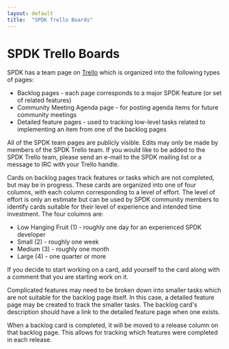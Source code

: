 ```yaml
---
layout: default
title:  "SPDK Trello Boards"
---
```


# SPDK Trello Boards

SPDK has a team page on [Trello](https://trello.com/spdk) which is organized into the following
types of pages:

* Backlog pages - each page corresponds to a major SPDK feature (or set of related features)
* Community Meeting Agenda page - for posting agenda items for future community meetings
* Detailed feature pages - used to tracking low-level tasks related to implementing an item
  from one of the backlog pages

All of the SPDK team pages are publicly visible.  Edits may only be made by members of the SPDK
Trello team.  If you would like to be added to the SPDK Trello team, please send an e-mail to
the SPDK mailing list or a message to IRC with your Trello handle.

Cards on backlog pages track features or tasks which are not completed, but may be in progress.
These cards are organized into one of four columns, with each column corresponding to a level of
effort.  The level of effort is only an estimate but can be used by SPDK community members to
identify cards suitable for their level of experience and intended time investment.  The four
columns are:

* Low Hanging Fruit (1) - roughly one day for an experienced SPDK developer
* Small (2) - roughly one week
* Medium (3) - roughly one month
* Large (4) - one quarter or more

If you decide to start working on a card, add yourself to the card along with a comment that you
are starting work on it.

Complicated features may need to be broken down into smaller tasks which are not suitable for
the backlog page itself.  In this case, a detailed feature page may be created to track the
smaller tasks.  The backlog card's description should have a link to the detailed feature page
when one exists.

When a backlog card is completed, it will be moved to a release column on that backlog page.
This allows for tracking which features were completed in each release.
